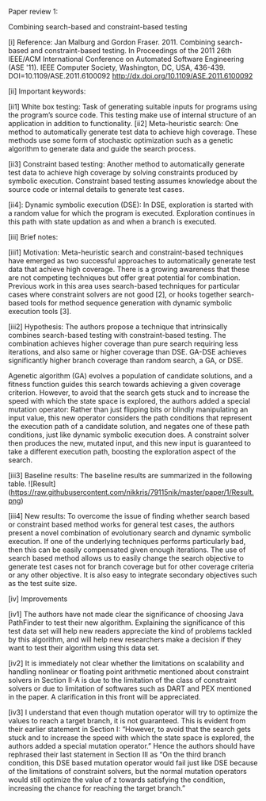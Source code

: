 Paper review 1:

Combining search-based and constraint-based testing

[i] Reference:
Jan Malburg and Gordon Fraser. 2011. Combining search-based and constraint-based testing. In Proceedings of the 2011 26th IEEE/ACM International Conference on Automated Software Engineering (ASE '11). IEEE Computer Society, Washington, DC, USA, 436-439. DOI=10.1109/ASE.2011.6100092 http://dx.doi.org/10.1109/ASE.2011.6100092

[ii] Important keywords:

[ii1] White box testing: Task of generating suitable inputs for programs using the program’s source code. This testing make use of internal structure of an application in addition to functionality.
[ii2]  Meta-heuristic search: One method to automatically generate test data to achieve high coverage. These methods use some form of stochastic optimization such as a genetic algorithm to generate data and guide the search process.  

[ii3] Constraint based testing: Another method to automatically generate test data to achieve high coverage by solving constraints produced by symbolic execution. Constraint based testing assumes knowledge about the source code or internal details to generate test cases.

[ii4]: Dynamic symbolic execution (DSE): In DSE, exploration is started with a random value for which the program is executed. Exploration continues in this path with state updation as and when a branch is executed.

[iii] Brief notes:

[iii1] Motivation: Meta-heuristic search and constraint-based techniques have emerged as two successful approaches to automatically generate test data that achieve high coverage. There is a growing awareness that these are not competing techniques but offer great potential for combination. Previous work in this area uses search-based techniques for particular cases where constraint solvers are not good [2], or hooks together search-based tools for method sequence generation with dynamic symbolic execution tools [3].

[iii2] Hypothesis: The authors propose a technique that intrinsically combines search-based testing with constraint-based testing. The combination achieves higher coverage than pure search requiring less iterations, and also same or higher coverage than DSE. GA-DSE achieves significantly higher branch coverage than random search, a GA, or DSE.

Agenetic algorithm (GA) evolves a population of candidate solutions, and a fitness function guides this search towards achieving a given coverage criterion. However, to avoid that the search gets stuck and to increase the speed with which the state space is explored, the authors added a special mutation operator: Rather than just flipping bits or blindly manipulating an input value, this new operator considers the path conditions that represent the execution path of a candidate solution, and negates one of these path conditions, just like dynamic symbolic execution does. A constraint solver then produces the new, mutated input, and this new input is guaranteed to take a different execution path, boosting the exploration aspect of the search.

[iii3] Baseline results: The baseline results are summarized in the following table.
![Result] (https://raw.githubusercontent.com/nikkris/79115nik/master/paper/1/Result.png)
 
[iii4] New results: To overcome the issue of finding whether search based or constraint based method works for general test cases, the authors present a novel combination of evolutionary search and dynamic symbolic execution. If one of the underlying techniques performs particularly bad, then this can be easily compensated given enough iterations. The use of search based method allows us to easily change the search objective to generate test cases not for branch coverage but for other coverage criteria or any other objective. It is also easy to integrate secondary objectives such as the test suite size.

[iv] Improvements

[iv1] The authors have not made clear the significance of choosing Java PathFinder to test their new algorithm. Explaining the significance of this test data set will help new readers appreciate the kind of problems tackled by this algorithm, and will help new researchers make a decision if they want to test their algorithm using this data set.

[iv2] It is immediately not clear whether the limitations on scalability and handling nonlinear or floating point arithmetic mentioned about constraint solvers in Section II-A is due to the limitation of the class of constraint solvers or due to limitation of softwares such as DART and PEX mentioned in the paper. A clarification in this front will be appreciated.

[iv3] I understand that even though mutation operator will try to optimize the values to reach a target branch, it is not guaranteed. This is evident from their earlier statement in Section I:  “However, to avoid that the search gets stuck and to increase the speed with which the state space is explored, the authors added a special mutation operator.” Hence the authors should have rephrased their last statement in Section III as “On the third branch condition, this DSE based mutation operator would fail just like DSE because of the limitations of constraint solvers, but the normal mutation operators would still optimize the value of z towards satisfying the condition, increasing the chance for reaching the target branch.”




